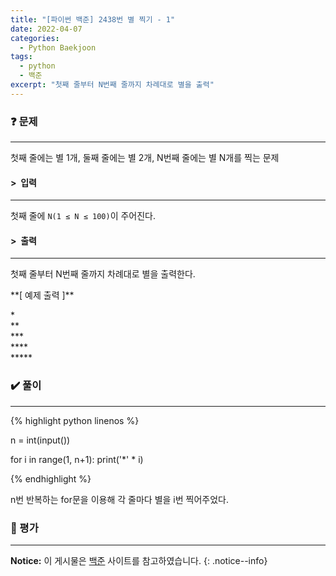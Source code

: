 ```yaml
---
title: "[파이썬 백준] 2438번 별 찍기 - 1"
date: 2022-04-07
categories:
  - Python Baekjoon
tags:
  - python
  - 백준
excerpt: "첫째 줄부터 N번째 줄까지 차례대로 별을 출력"
---
```


### ❓ 문제

---

첫째 줄에는 별 1개, 둘째 줄에는 별 2개, N번째 줄에는 별 N개를 찍는 문제<br>


#### > &nbsp;입력

---

첫째 줄에 `N(1 ≤ N ≤ 100)`이 주어진다.<br>


#### > &nbsp;출력

---

첫째 줄부터 N번째 줄까지 차례대로 별을 출력한다.<br>

<div class="notice" markdown="1">
**[ 예제 출력 ]**

\*<br>
\*\*<br>
\*\*\*<br>
\*\*\*\*<br>
\*\*\*\*\*
</div>


### ✔️ 풀이

---

{% highlight python linenos %}

n = int(input())

for i in range(1, n+1):
    print('*' * i)

{% endhighlight %}

n번 반복하는 for문을 이용해 각 줄마다 별을 i번 찍어주었다.

### 💬 평가

---



**Notice:** 이 게시물은 [백준](https://www.acmicpc.net/problem/2438) 사이트를 참고하였습니다.
{: .notice--info}
